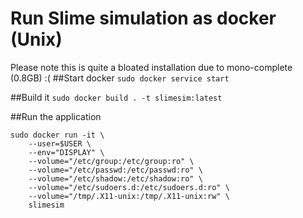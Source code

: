 # Run Slime simulation as docker (Unix)
Please note this is quite a bloated installation due to mono-complete (0.8GB) :(
##Start docker
``` sudo docker service start ```

##Build it
```sudo docker build . -t slimesim:latest```


##Run the application
```
sudo docker run -it \
    --user=$USER \
    --env="DISPLAY" \
    --volume="/etc/group:/etc/group:ro" \
    --volume="/etc/passwd:/etc/passwd:ro" \
    --volume="/etc/shadow:/etc/shadow:ro" \
    --volume="/etc/sudoers.d:/etc/sudoers.d:ro" \
    --volume="/tmp/.X11-unix:/tmp/.X11-unix:rw" \
    slimesim
```